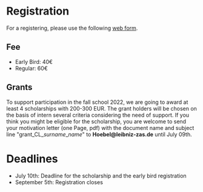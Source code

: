 # Registration

For a registering, please use the following [web form](https://www.eventbrite.de/manage/events/352582873867/tickets).

## Fee

- Early Bird: 40€ <br>
- Regular: 60€ <br>

## Grants

To support participation in the fall school 2022, we are going to award at least 4 scholarships with 200-300 EUR. The grant holders will be chosen on the basis of intern several criteria considering the need of support. If you think you might be eligible for the scholarship, you are welcome to send your motivation letter (one Page, pdf) with the document name and subject line "grant_CL_*surname*_*name*" to __Hoebel@leibniz-zas.de__ until July 09th. 

# Deadlines

- July 10th: Deadline for the scholarship and the early bird registration <br>
- September 5th: Registration closes <br>



